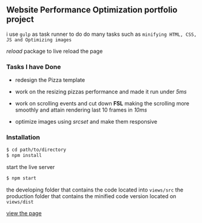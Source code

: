 ## Website Performance Optimization portfolio project

i use `gulp` as task runner to do do many tasks such as 
`minifying HTML, CSS, JS and Optimizing images`

*reload* package to live reload the page

### Tasks I have Done

* redesign the Pizza template

* work on the resizing pizzas performance and made it run under *5ms*

* work on scrolling events and cut down **FSL** making the scrolling more smoothly and attain rendering last 10 frames in *10ms*

* optimize images using *srcset* and make them responsive


### Installation

```bash
$ cd path/to/directory
$ npm install
```
start the live server
```bash
$ npm start
```

the developing folder that contains the code located into `views/src`
the production folder that contains the minified code version located on `views/dist`



[view the page](https://hosamsam.github.io/web-mobile-optimization/dist/pizza.html)
